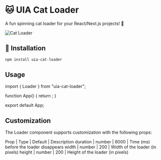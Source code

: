 # 🐱 UIA Cat Loader

A fun spinning cat loader for your React/Next.js projects! 🎉

![Cat Loader](https://drive.google.com/file/d/1NcGvKGy2i9346qeu7Jpvzgak8vzLkHrf/view?usp=sharing)

## 🚀 Installation

```sh
npm install uia-cat-loader
```

## Usage

import { Loader } from "uia-cat-loader";

function App() {
return <Loader duration={6000} width={200} height={200} />;
}

export default App;

## Customization

The Loader component supports customization with the following props:

Prop | Type | Default | Description
duration | number | 6000 | Time (ms) before the loader disappears
width | number | 200 | Width of the loader (in pixels)
height | number | 200 | Height of the loader (in pixels)
